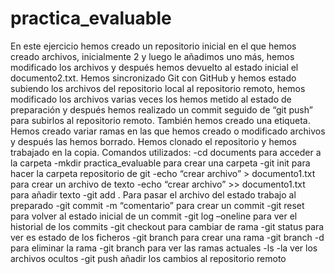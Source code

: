 # practica_evaluable
En este ejercicio hemos creado un repositorio inicial en el que hemos creado archivos, inicialmente 2 y luego le añadimos uno más, hemos modificado los archivos y después hemos devuelto al estado inicial el documento2.txt. Hemos sincronizado Git con GitHub y hemos estado subiendo los archivos del repositorio local al repositorio remoto, hemos modificado los archivos varias veces los hemos metido al estado de preparación y después hemos realizado un commit seguido de “git push” para subirlos al repositorio remoto. También hemos creado una etiqueta. Hemos creado variar ramas en las que hemos creado o modificado archivos y después las hemos borrado. Hemos clonado el repositorio y hemos trabajado en la copia.
Comandos utilizados:
	-cd documents para acceder a la carpeta
	-mkdir practica_evaluable para crear una carpeta
	-git init para hacer la carpeta repositorio de git
	-echo “crear archivo” > documento1.txt para crear un archivo de texto
	-echo “crear archivo” >> documento1.txt para añadir texto
	-git add . Para pasar el archivo del estado trabajo al preparado
	-git commit -m “comentario” para crear un commit
	-git reset para volver al estado inicial de un commit
	-git log –oneline para ver el historial de los commits
	-git checkout <rama> para cambiar de rama
	-git status para ver es estado de los ficheros
	-git branch <nombre> para crear una rama
	-git branch -d <nombre> para eliminar la rama
	-git branch para ver las ramas actuales
	-ls -la ver los archivos ocultos
	-git push añadir los cambios al repositorio remoto
